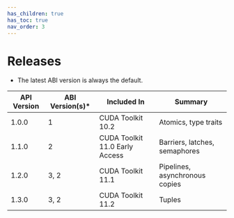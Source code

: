 ```yaml
---
has_children: true
has_toc: true
nav_order: 3
---
```


# Releases

* The latest ABI version is always the default.

| API Version | ABI Version(s)* | Included In                    | Summary                        |
|-------------|-----------------|--------------------------------|--------------------------------|
| 1.0.0       | 1               | CUDA Toolkit 10.2              | Atomics, type traits           |
| 1.1.0       | 2               | CUDA Toolkit 11.0 Early Access | Barriers, latches, semaphores  |
| 1.2.0       | 3, 2            | CUDA Toolkit 11.1              | Pipelines, asynchronous copies |
| 1.3.0       | 3, 2            | CUDA Toolkit 11.2              | Tuples                         |

